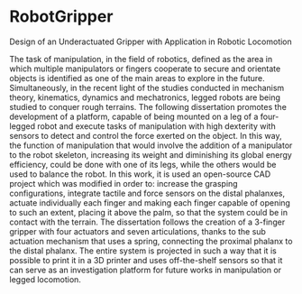 # RobotGripper
Design of an Underactuated Gripper with Application in Robotic Locomotion

The task of manipulation, in the field of robotics, defined as the area in which multiple manipulators or fingers cooperate to secure and orientate objects is identified as one of the main areas to explore in the future. Simultaneously, in the recent light of the studies conducted in mechanism theory, kinematics, dynamics and mechatronics, legged robots are being studied to conquer rough terrains. The following dissertation promotes the development of a platform, capable of being mounted on a leg of a four-legged robot and execute tasks of manipulation with high dexterity with sensors to detect and control the force exerted on the object. In this way, the function of manipulation that would involve the addition of a manipulator to the robot skeleton, increasing its weight and diminishing its global energy efficiency, could be done with one of its legs, while the others would be used to balance the robot. In this work, it is used an open-source CAD project which was modified in order to: increase the grasping configurations, integrate tactile and force sensors on the distal phalanxes, actuate individually each finger and making each finger capable of opening to such an extent, placing it above the palm, so that the system could be in contact with the terrain. The dissertation follows the creation of a 3-finger gripper with four actuators and seven articulations, thanks to the sub actuation mechanism that uses a spring, connecting the proximal phalanx to the distal phalanx. The entire system is projected in such a way that it is possible to print it in a 3D printer and uses off-the-shelf sensors so that it can serve as an investigation platform for future works in manipulation or legged locomotion.

